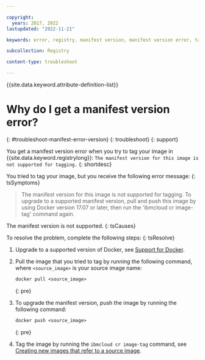 ```yaml
---

copyright:
  years: 2017, 2022
lastupdated: "2022-11-21"

keywords: error, registry, manifest version, manifest version error, tag, image, the manifest version for this image is not supported for tagging

subcollection: Registry

content-type: troubleshoot

---
```


{{site.data.keyword.attribute-definition-list}}

# Why do I get a manifest version error?
{: #troubleshoot-manifest-error-version}
{: troubleshoot}
{: support}

You get a manifest version error when you try to tag your image in {{site.data.keyword.registrylong}}: `The manifest version for this image is not supported for tagging.`
{: shortdesc}

You tried to tag your image, but you receive the following error message:
{: tsSymptoms}

> The manifest version for this image is not supported for tagging.
> To upgrade to a supported manifest version,
> pull and push this image by using Docker version 17.07 or later,
> then run the 'ibmcloud cr image-tag' command again.

The manifest version is not supported.
{: tsCauses}

To resolve the problem, complete the following steps:
{: tsResolve}

1. Upgrade to a supported version of Docker, see [Support for Docker](/docs/Registry?topic=Registry-registry_overview#docker).

2. Pull the image that you tried to tag by running the following command, where `<source_image>` is your source image name:

    ```txt
    docker pull <source_image>
    ```
    {: pre}

3. To upgrade the manifest version, push the image by running the following command:

    ```txt
    docker push <source_image>
    ```
    {: pre}

4. Tag the image by running the `ibmcloud cr image-tag` command, see [Creating new images that refer to a source image](/docs/Registry?topic=Registry-registry_images_#registry_images_source).


